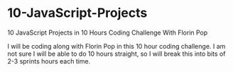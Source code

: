 # 10-JavaScript-Projects
10 JavaScript Projects in 10 Hours Coding Challenge With Florin Pop


I will be coding along with Florin Pop in this 10 hour coding challenge. I am not sure I will be able to do 10 hours straight, so I will break this into bits of 2-3 sprints hours each time.
